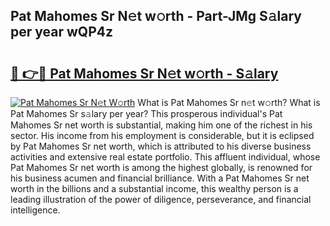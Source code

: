 ## Pat Mahomes Sr N𝚎t w𝚘rth - Part-JMg S𝚊lary per year wQP4z

# <h2><a href="http://gc2q52.nevu.top/?p=Pat+Mahomes+Sr">🔗 👉🔴 Pat Mahomes Sr N𝚎t w𝚘rth - S𝚊lary</a></h2>

[![Pat Mahomes Sr N𝚎t W𝚘rth](https://i.imgur.com/Oavwk0R.jpeg)](http://gc2q52.nevu.top/?p=Pat+Mahomes+Sr)
What is Pat Mahomes Sr n𝚎t w𝚘rth? What is Pat Mahomes Sr s𝚊lary per year?
This prosperous individual's Pat Mahomes Sr net worth is substantial, making him one of the richest in his sector. His income from his employment is considerable, but it is eclipsed by Pat Mahomes Sr net worth, which is attributed to his diverse business activities and extensive real estate portfolio. This affluent individual, whose Pat Mahomes Sr net worth is among the highest globally, is renowned for his business acumen and financial brilliance. With a Pat Mahomes Sr net worth in the billions and a substantial income, this wealthy person is a leading illustration of the power of diligence, perseverance, and financial intelligence.
